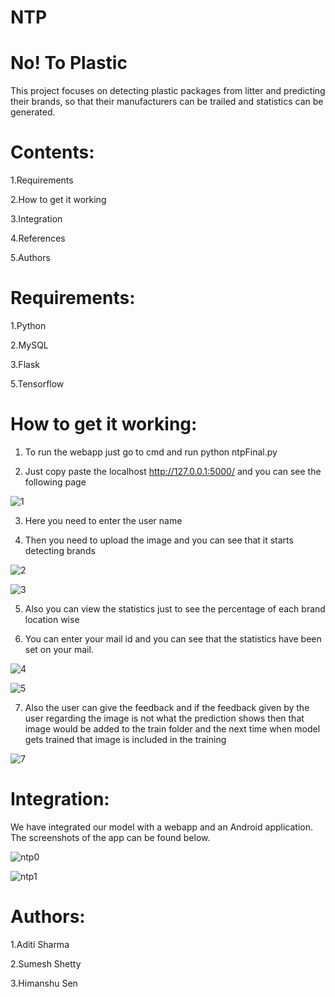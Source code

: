 # NTP
# No! To Plastic

This project focuses on detecting plastic packages from litter and predicting their brands, so that their manufacturers can be trailed and statistics can be generated.
# Contents:

1.Requirements 

2.How to get it working

3.Integration

4.References

5.Authors

# Requirements:

1.Python

2.MySQL

3.Flask

5.Tensorflow

# How to get it working:

1. To run the webapp just go to cmd and run python ntpFinal.py

2. Just copy paste the localhost http://127.0.0.1:5000/ and you can see the following page 

![1](https://user-images.githubusercontent.com/48627530/54487729-614e8500-48bf-11e9-892e-a300d0780db6.JPG)

3. Here you need to enter the user name 

4. Then you need to upload the image and you can see that it starts detecting brands 

![2](https://user-images.githubusercontent.com/48627530/54487732-68759300-48bf-11e9-8385-7883c59f95a3.JPG)

![3](https://user-images.githubusercontent.com/48627530/54487734-6ad7ed00-48bf-11e9-8896-3e5d6ebdd054.JPG)

5. Also you can view the statistics just to see the percentage of each brand location wise 

6. You can enter your mail id and you can see that the statistics have been set on your mail.

![4](https://user-images.githubusercontent.com/48627530/54487737-6d3a4700-48bf-11e9-9a82-d9ff099178dc.JPG)


![5](https://user-images.githubusercontent.com/48627530/54487738-6f9ca100-48bf-11e9-8ea7-c93dd13d8777.JPG)

7. Also the user can give the feedback and if the feedback given by the user regarding the image is not what the prediction shows then 
that image would be added to the train folder and the next time when model gets trained that image is included in the training

![7](https://user-images.githubusercontent.com/48627530/54487739-71fefb00-48bf-11e9-9939-16a2cccc5e96.JPG)



# Integration:

We have integrated our model with a webapp and an Android application.
The screenshots of the app can be found below.

![ntp0](https://user-images.githubusercontent.com/48627530/54494256-418a8180-48fe-11e9-9b1b-8565b92d6339.jpg)


![ntp1](https://user-images.githubusercontent.com/48627530/54494272-6848b800-48fe-11e9-8f3c-4088cc493690.jpg)



# Authors:

1.Aditi Sharma

2.Sumesh Shetty

3.Himanshu Sen
